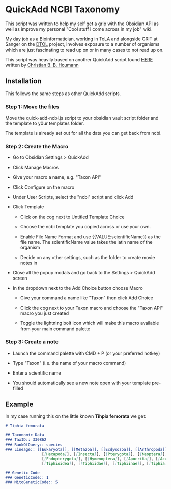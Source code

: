 # QuickAdd NCBI Taxonomy

This script was written to help my self get a grip with the Obsidian API
as well as improve my personal "Cool stuff i come across in my job" wiki.

My day job as a Bioinformatician, working in
ToLA and alongside GRIT at Sanger on the [DTOL](https://www.darwintreeoflife.org/) project, involves exposure to a number of
organisms which are just fascinating to read up on or in many cases to not read up on.

This script was heavily based on another QuickAdd script found
[HERE](https://minimal.guide/Guides/Create+a+movie+database) written by [Christian B. B. Houmann](https://github.com/chhoumann)

## Installation

This follows the same steps as other QuickAdd scripts.

### Step 1: Move the files

Move the quick-add-ncbi.js script to your obsidian vault script folder 
and the template to y0ur templates folder.

The template is already set out for all the data you can get back from ncbi.

### Step 2: Create the Macro

- Go to Obsidian Settings > QuickAdd

- Click Manage Macros

- Give your macro a name, e.g. "Taxon API"

- Click Configure on the macro

- Under User Scripts, select the "ncbi" script and click Add

- Click Template

    - Click on the cog next to Untitled Template Choice

    - Choose the ncbi template you copied across or use your own.

    - Enable File Name Format and use {{VALUE:scientificName}} as the file name. 
    The scientificName value takes the latin name of the organism

    - Decide on any other settings, such as the folder to create movie notes in

- Close all the popup modals and go back to the Settings > QuickAdd screen

- In the dropdown next to the Add Choice button choose Macro

    - Give your command a name like "Taxon" then click Add Choice

    - Click the cog next to your Taxon macro and choose the "Taxon API" macro you just created

    - Toggle the lightning bolt icon which will make this macro available from your main command palette

### Step 3: Create a note

- Launch the command palette with CMD + P (or your preferred hotkey)

- Type "Taxon" (i.e. the name of your macro command)

- Enter a scientific name

- You should automatically see a new note open with your template pre-filled

## Example

In my case running this on the little known __Tihpia femorata__ we get:

```markdown
# Tiphia femorata

## Taxonomic Data
### TaxID:: 330862
### RankOfQuery:: species
### Lineage:: [[Eukaryota]], [[Metazoa]], [[Ecdysozoa]], [[Arthropoda]],
                [[Hexapoda]], [[Insecta]], [[Pterygota]], [[Neoptera]],
                [[Endopterygota]], [[Hymenoptera]], [[Apocrita]], [[Aculeata]],
                [[Tiphioidea]], [[Tiphiidae]], [[Tiphiinae]], [[Tiphia]], [[]]

## Genetic Code
### GeneticCode:: 1
### MitoGeneticCode:: 5
```
